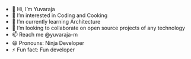 - 👋 Hi, I’m Yuvaraja
- 👀 I’m interested in Coding and Cooking
- 🌱 I’m currently learning Architecture
- 💞️ I’m looking to collaborate on open source projects of any technology
- 📫 Reach me @yuvaraja-m
- 😄 Pronouns: Ninja Developer
- ⚡ Fun fact: Fun developer

<!---
Tring-Yuva/Tring-Yuva is a ✨ special ✨ repository because its `README.md` (this file) appears on your GitHub profile.
You can click the Preview link to take a look at your changes.
--->
